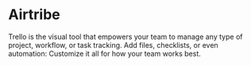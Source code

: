 # Airtribe
Trello is the visual tool that empowers your team to manage any type of project, workflow, or task tracking. Add files, checklists, or even automation: Customize it all for how your team works best.
